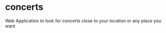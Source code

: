 concerts
========

Web Application to look for concerts close to your location or any place you want
